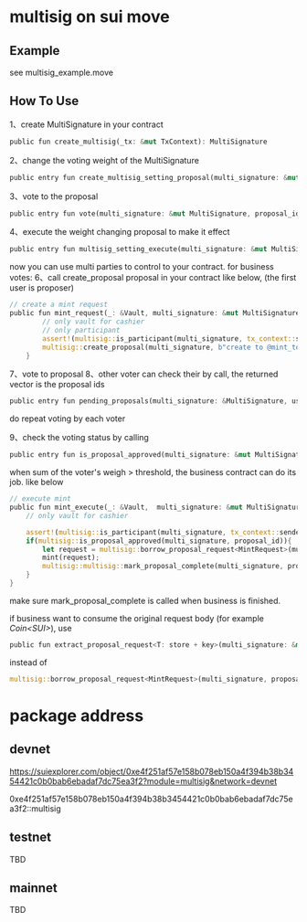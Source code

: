 # multisig on sui move

## Example 
see multisig_example.move

## How To Use
1、create MultiSignature in your contract
```rust
public fun create_multisig(_tx: &mut TxContext): MultiSignature
```
2、change the voting weight of the MultiSignature
```rust
public entry fun create_multisig_setting_proposal(multi_signature: &mut MultiSignature, description: vector<u8>, participants: vector<address>, participant_weights: vector<u64>, participants_remove: vector<address>, _tx: &mut TxContext){

```
3、vote to the proposal
```rust
public entry fun vote(multi_signature: &mut MultiSignature, proposal_id: u256, is_approve: bool, _tx: &mut TxContext){
```
4、execute the weight changing proposal to make it effect
```rust
public entry fun multisig_setting_execute(multi_signature: &mut MultiSignature, proposal_id: u256, _tx: &mut TxContext){
```

now you can use multi parties to control to your contract.
for business votes:
6、call create_proposal proposal in your contract like below, (the first user is proposer)
```rust
// create a mint request
public fun mint_request(_: &Vault, multi_signature: &mut MultiSignature, mint_to: address, amount: u256, tx: &mut TxContext){
        // only vault for cashier
        // only participant
        assert!(multisig::is_participant(multi_signature, tx_context::sender(tx)), 1);
        multisig::create_proposal(multi_signature, b"create to @mint_to", 1, MintRequest{id: object::new(tx), mint_to, amount}, tx);
    }
```

7、vote to proposal
8、other voter can check their by call, the returned vector is the proposal ids
```rust
public entry fun pending_proposals(multi_signature: &MultiSignature, user: address, _tx: &TxContext): vector<u256>
```

do repeat voting by each voter

9、check the voting status by calling

```rust
public entry fun is_proposal_approved(multi_signature: &mut MultiSignature, proposal_id: u256): bool

```

when sum of the voter's weigh > threshold, the business contract can do its job. like below

```rust
// execute mint
public fun mint_execute(_: &Vault,  multi_signature: &mut MultiSignature, proposal_id: u256,  tx: &mut TxContext){
    // only vault for cashier

    assert!(multisig::is_participant(multi_signature, tx_context::sender(tx)), 1);
    if(multisig::is_proposal_approved(multi_signature, proposal_id)){
        let request = multisig::borrow_proposal_request<MintRequest>(multi_signature, proposal_id);
        mint(request);
        multisig::multisig::mark_proposal_complete(multi_signature, proposal_id, tx);
    }
}
```
make sure mark_proposal_complete is called when business is finished.

if business want to consume the original request body (for example *Coin\<SUI\>*), use 

```rust
public fun extract_proposal_request<T: store + key>(multi_signature: &mut MultiSignature, proposal_id: u256, _tx: &mut TxContext): T
``` 
instead of

```rust
multisig::borrow_proposal_request<MintRequest>(multi_signature, proposal_id);
```


# package address
## devnet
https://suiexplorer.com/object/0xe4f251af57e158b078eb150a4f394b38b3454421c0b0bab6ebadaf7dc75ea3f2?module=multisig&network=devnet

0xe4f251af57e158b078eb150a4f394b38b3454421c0b0bab6ebadaf7dc75ea3f2::multisig

## testnet
TBD
## mainnet
TBD
